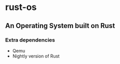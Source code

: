 # rust-os
## An Operating System built on Rust

### Extra dependencies
- Qemu
- Nightly version of Rust
